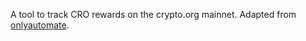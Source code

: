 A tool to track CRO rewards on the crypto.org mainnet.
Adapted from [onlyautomate](https://onlyautomate.com/cro/rewards).
